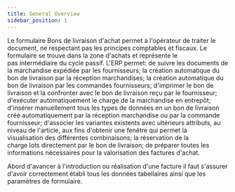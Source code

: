 ```yaml
---
title: General Overview
sidebar_position: 1
---
```


Le formulaire Bons de livraison d'achat permet à l'opérateur de traiter le document, ne respectant pas les principes comptables et fiscaux. Le formulaire se trouve dans la zone d'achats et représente le pas intermédiaire du cycle passif. L'ERP permet: de suivre les documents de la marchandise expédiée par les fournisseurs; la création automatique du bon de livraison par la réception marchandises; la création automatique du bon de livraison par les commandes fournisseurs; d'imprimer le bon de livraison et la confronter avec le bon de livraison reçu par le fournisseur; d'exécuter automatiquement le charge de la marchandise en entrepôt; d'insérer manuellement tous les types de données en un bon de livraison créé automatiquement par la réception marchandise ou par la commande fournisseur; d'associer les variantes existents avec ultérieurs attributs, au niveau de l'article, aux fins d'obtenir une fenêtre qui permet la visualisation des différentes combinaisons; la réservation de la charge lots directement par le bon de livraison; de préparer toutes les informations nécessaires pour la valorisation des factures d'achat.

Abord d'avancer à l'introduction ou réalisation d'une facture il faut s'assurer d'avoir correctement établi tous les données tabellaires ainsi que les paramètres de formulaire.






